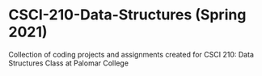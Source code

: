 # CSCI-210-Data-Structures (Spring 2021)
Collection of coding projects and assignments created for CSCI 210: Data Structures Class at Palomar College
